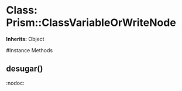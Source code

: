 # Class: Prism::ClassVariableOrWriteNode
**Inherits:** Object
    




#Instance Methods
## desugar() [](#method-i-desugar)
:nodoc:

